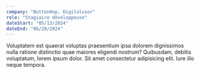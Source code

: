 ```yaml
---
company: "ButtonHop, Digitalusor"
role: "Stagiaire développeuse"
dateStart: "05/13/2024"
dateEnd: "06/28/2024"
---
```


Voluptatem est quaerat voluptas praesentium ipsa dolorem dignissimos nulla ratione distinctio quae maiores eligendi nostrum? Quibusdam, debitis voluptatum, lorem ipsum dolor. Sit amet consectetur adipisicing elit. Iure illo neque tempora.